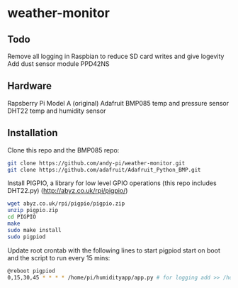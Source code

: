 # weather-monitor

## Todo
Remove all logging in Raspbian to reduce SD card writes and give logevity
Add dust sensor module PPD42NS

## Hardware
Rapsberry Pi Model A (original)
Adafruit BMP085 temp and pressure sensor
DHT22 temp and humidity sensor

## Installation
Clone this repo and the BMP085 repo:
``` bash
git clone https://github.com/andy-pi/weather-monitor.git
git clone https://github.com/adafruit/Adafruit_Python_BMP.git

```

Install PIGPIO, a library for low level GPIO operations (this repo includes DHT22.py)
(http://abyz.co.uk/rpi/pigpio/)
``` bash
wget abyz.co.uk/rpi/pigpio/pigpio.zip
unzip pigpio.zip
cd PIGPIO
make
sudo make install
sudo pigpiod
```

Update root crontab with the following lines to start pigpiod start on boot and the script to run every 15 mins:
``` bash
@reboot pigpiod
0,15,30,45 * * * * /home/pi/humidityapp/app.py # for logging add >> /home/pi/humidityapp/log 2>&1
```

